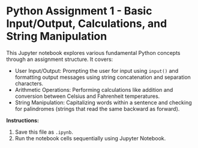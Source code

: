 # Python Assignment 1 - Basic Input/Output, Calculations, and String Manipulation

This Jupyter notebook explores various fundamental Python concepts through an assignment structure. It covers:

* User Input/Output: Prompting the user for input using `input()` and formatting output messages using string concatenation and separation characters.
* Arithmetic Operations: Performing calculations like addition and conversion between Celsius and Fahrenheit temperatures.
* String Manipulation: Capitalizing words within a sentence and checking for palindromes (strings that read the same backward as forward).

**Instructions:**

1. Save this file as `.ipynb`.
2. Run the notebook cells sequentially using Jupyter Notebook.

